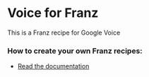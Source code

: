 # Voice for Franz
This is a Franz recipe for Google Voice

### How to create your own Franz recipes:
* [Read the documentation](https://github.com/meetfranz/plugins)

